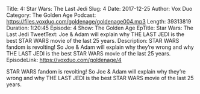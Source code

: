Title: 4: Star Wars: The Last Jedi
Slug: 4
Date: 2017-12-25
Author: Vox Duo
Category: The Golden Age
Podcast: https://files.voxduo.com/goldenage/goldenage004.mp3
Length: 39313819
Duration: 1:20:45
Episode: 4
Show: The Golden Age
EpTitle: Star Wars: The Last Jedi
TweetText: Joe & Adam will explain why THE LAST JEDI is the best STAR WARS movie of the last 25 years.
Description: STAR WARS fandom is revolting! So Joe & Adam will explain why they’re wrong and why THE LAST JEDI is the best STAR WARS movie of the last 25 years.
EpisodeLink: https://voxduo.com/goldenage/4

STAR WARS fandom is revolting! So Joe & Adam will explain why they’re wrong and why THE LAST JEDI is the best STAR WARS movie of the last 25 years.
